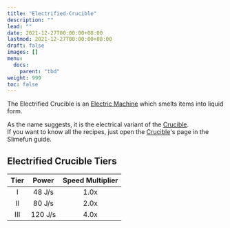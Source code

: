 ```yaml
---
title: "Electrified-Crucible"
description: ""
lead: ""
date: 2021-12-27T00:00:00+08:00
lastmod: 2021-12-27T00:00:00+08:00
draft: false
images: []
menu: 
  docs:
    parent: "tbd"
weight: 999
toc: false
---
```


The Electrified Crucible is an [Electric Machine](/docs/slimefun/electric-machines) which smelts items into liquid form.

As the name suggests, it is the electrical variant of the [Crucible](/docs/slimefun/crucible).  
If you want to know all the recipes, just open the [Crucible](/docs/slimefun/crucible)'s page in the Slimefun guide.

## Electrified Crucible Tiers

| Tier | Power  | Speed Multiplier |
| :--: | :----: | :--------------: |
| I    | 48 J/s | 1.0x             |
| II   | 80 J/s | 2.0x             |
| III  | 120 J/s | 4.0x            |
